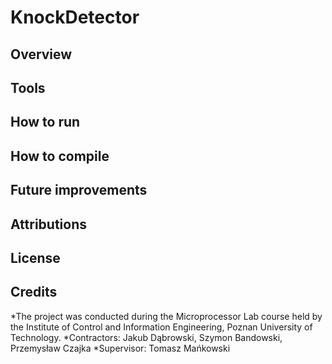 # KnockDetector

## Overview

## Tools

## How to run

## How to compile

## Future improvements

## Attributions

## License

## Credits

*The project was conducted during the Microprocessor Lab course held by the Institute of Control and Information Engineering, Poznan University of Technology.
*Contractors: Jakub Dąbrowski, Szymon Bandowski, Przemysław Czajka
*Supervisor: Tomasz Mańkowski
